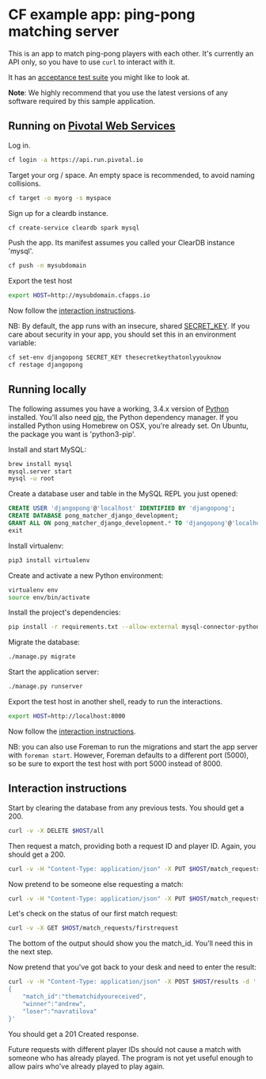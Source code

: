 # CF example app: ping-pong matching server

This is an app to match ping-pong players with each other. It's currently an
API only, so you have to use `curl` to interact with it.

It has an [acceptance test suite][acceptance-test] you might like to look at.

**Note**: We highly recommend that you use the latest versions of any software required by this sample application. 

## Running on [Pivotal Web Services][pws]

Log in.

```bash
cf login -a https://api.run.pivotal.io
```

Target your org / space. An empty space is recommended, to avoid naming collisions.

```bash
cf target -o myorg -s myspace
```

Sign up for a cleardb instance.

```bash
cf create-service cleardb spark mysql
```

Push the app. Its manifest assumes you called your ClearDB instance 'mysql'.

```bash
cf push -n mysubdomain
```

Export the test host

```bash
export HOST=http://mysubdomain.cfapps.io
```

Now follow the [interaction instructions](#interaction-instructions).

NB: By default, the app runs with an insecure, shared
[SECRET_KEY][django-deployment]. If you care about security in your app, you
should set this in an environment variable:

```bash
cf set-env djangopong SECRET_KEY thesecretkeythatonlyyouknow
cf restage djangopong
```

## Running locally

The following assumes you have a working, 3.4.x version of [Python][python]
installed. You'll also need [pip][pip], the Python dependency manager. If you
installed Python using Homebrew on OSX, you're already set. On Ubuntu, the
package you want is 'python3-pip'.

Install and start MySQL:

```bash
brew install mysql
mysql.server start
mysql -u root
```

Create a database user and table in the MySQL REPL you just opened:

```sql
CREATE USER 'djangopong'@'localhost' IDENTIFIED BY 'djangopong';
CREATE DATABASE pong_matcher_django_development;
GRANT ALL ON pong_matcher_django_development.* TO 'djangopong'@'localhost';
exit
```

Install virtualenv:

```bash
pip3 install virtualenv
```

Create and activate a new Python environment:

```bash
virtualenv env
source env/bin/activate
```

Install the project's dependencies:

```bash
pip install -r requirements.txt --allow-external mysql-connector-python
```

Migrate the database:

```bash
./manage.py migrate
```

Start the application server:

```bash
./manage.py runserver
```

Export the test host in another shell, ready to run the interactions.

```bash
export HOST=http://localhost:8000
```

Now follow the [interaction instructions](#interaction-instructions).

NB: you can also use Foreman to run the migrations and start the app server
with `foreman start`. However, Foreman defaults to a different port (5000), so
be sure to export the test host with port 5000 instead of 8000.

## Interaction instructions

Start by clearing the database from any previous tests.  You should get a 200.

```bash
curl -v -X DELETE $HOST/all
```

Then request a match, providing both a request ID and player ID. Again, you
should get a 200.

```bash
curl -v -H "Content-Type: application/json" -X PUT $HOST/match_requests/firstrequest -d '{"player": "andrew"}'
```

Now pretend to be someone else requesting a match:

```bash
curl -v -H "Content-Type: application/json" -X PUT $HOST/match_requests/secondrequest -d '{"player": "navratilova"}'
```

Let's check on the status of our first match request:

```bash
curl -v -X GET $HOST/match_requests/firstrequest
```

The bottom of the output should show you the match_id. You'll need this in the
next step.

Now pretend that you've got back to your desk and need to enter the result:

```bash
curl -v -H "Content-Type: application/json" -X POST $HOST/results -d '
{
    "match_id":"thematchidyoureceived",
    "winner":"andrew",
    "loser":"navratilova"
}'
```

You should get a 201 Created response.

Future requests with different player IDs should not cause a match with someone
who has already played. The program is not yet useful enough to
allow pairs who've already played to play again.

[acceptance-test]:https://github.com/cloudfoundry-samples/pong_matcher_acceptance
[pws]:https://run.pivotal.io
[python]:https://www.python.org
[pip]:https://pip.pypa.io/en/latest/
[django-deployment]:https://docs.djangoproject.com/en/1.7/howto/deployment/checklist/
